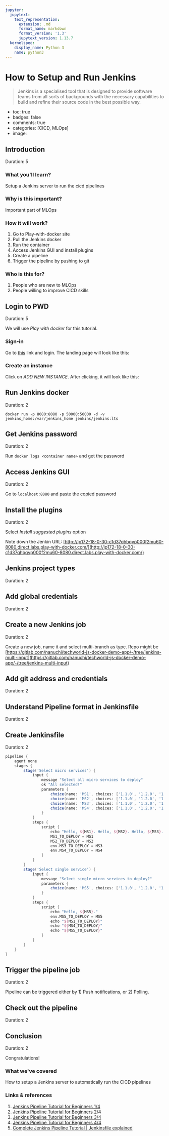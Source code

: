 ```yaml
---
jupyter:
  jupytext:
    text_representation:
      extension: .md
      format_name: markdown
      format_version: '1.3'
      jupytext_version: 1.13.7
  kernelspec:
    display_name: Python 3
    name: python3
---
```


<!-- #region id="V9SYHOEILWHU" -->
# How to Setup and Run Jenkins
> Jenkins is a specialised tool that is designed to provide software teams from all sorts of backgrounds with the necessary capabilities to build and refine their source code in the best possible way.

- toc: true
- badges: false
- comments: true
- categories: [CICD, MLOps]
- image:
<!-- #endregion -->

<!-- #region id="J_XyA4zOAg4y" -->
## Introduction

Duration: 5

### What you'll learn?

Setup a Jenkins server to run the cicd pipelines

### Why is this important?

Important part of MLOps

### How it will work?

1. Go to Play-with-docker site
2. Pull the Jenkins docker
3. Run the container
4. Access Jenkins GUI and install plugins
5. Create a pipeline
6. Trigger the pipeline by pushing to git

### Who is this for?

1. People who are new to MLOps
2. People willing to improve CICD skills

<!---------------------------->

## Login to PWD

Duration: 5

We will use *Play with docker* for this tutorial. 

### Sign-in

Go to [this](https://labs.play-with-docker.com/) link and login. The landing page will look like this:


<!-- #endregion -->

<!-- #region id="Ak9NE0zdAjzS" -->
<!-- #endregion -->

<!-- #region id="UYzQSPQbAlq8" -->
### Create an instance

Click on *ADD NEW INSTANCE*. After clicking, it will look like this:


<!-- #endregion -->

<!-- #region id="rCyaZfPcAnvs" -->
<!-- #endregion -->

<!-- #region id="BbSM-O1PAqVM" -->
## Run Jenkins docker

Duration: 2

`docker run -p 8080:8080 -p 50000:50000 -d -v jenkins_home:/var/jenkins_home jenkins/jenkins:lts`
<!-- #endregion -->

<!-- #region id="f9RQaYUqAs76" -->
<!-- #endregion -->

<!-- #region id="7Acrd9JeAwnQ" -->
## Get Jenkins password

Duration: 2

Run `docker logs <container name>` and get the password


<!-- #endregion -->

<!-- #region id="HlIkmSgeAzDi" -->
<!-- #endregion -->

<!-- #region id="_CCtF64WA1Lo" -->
## Access Jenkins GUI

Duration: 2

Go to `localhost:8080` and paste the copied password


<!-- #endregion -->

<!-- #region id="Ekw7qz9yA30T" -->
<!-- #endregion -->

<!-- #region id="ASjnyIk3A5fB" -->
## Install the plugins

Duration: 2

Select *Install suggested plugins* option


<!-- #endregion -->

<!-- #region id="Fc0lVk6AA7rf" -->
<!-- #endregion -->

<!-- #region id="sxps2tj3A-Jy" -->
Note down the Jenkin URL: [http://ip172-18-0-30-c1d37qhbqvp000f2mu60-8080.direct.labs.play-with-docker.com/](http://ip172-18-0-30-c1d37qhbqvp000f2mu60-8080.direct.labs.play-with-docker.com/)

<!---------------------------->

## Jenkins project types

Duration: 2
<!-- #endregion -->

<!-- #region id="E_ao4jcABAj3" -->
<!-- #endregion -->

<!-- #region id="MXyxRR3xBDuC" -->
## Add global credentials

Duration: 2
<!-- #endregion -->

<!-- #region id="iZ7swKxBBF_n" -->
<!-- #endregion -->

<!-- #region id="Ae3XZ7vkBIpT" -->
## Create a new Jenkins job

Duration: 2

Create a new job, name it and select multi-branch as type. Repo might be [https://gitlab.com/nanuchi/techworld-js-docker-demo-app/-/tree/jenkins-multi-input](https://gitlab.com/nanuchi/techworld-js-docker-demo-app/-/tree/jenkins-multi-input)

<!---------------------------->

## Add git address and credentials

Duration: 2


<!-- #endregion -->

<!-- #region id="tv0xL6DHBLAo" -->
<!-- #endregion -->

<!-- #region id="1ZzWMkcaBOJ0" -->
## Understand Pipeline format in Jenkinsfile

Duration: 2
<!-- #endregion -->

<!-- #region id="-qV4cllfBQgI" -->
<!-- #endregion -->

<!-- #region id="b090xbnMBS2J" -->
<!-- #endregion -->

<!-- #region id="FWaVuv9tBYKA" -->
## Create Jenkinsfile

Duration: 2

```groovy
pipeline {
    agent none
    stages {
        stage('Select micro services') {
            input {
                message "Select all micro services to deploy"
                ok "All selected!"
                parameters {
                    choice(name: 'MS1', choices: ['1.1.0', '1.2.0', '1.3.0'], description: 'input ms')
                    choice(name: 'MS2', choices: ['1.1.0', '1.2.0', '1.3.0'], description: 'input ms')
                    choice(name: 'MS3', choices: ['1.1.0', '1.2.0', '1.3.0'], description: 'input ms')
                    choice(name: 'MS4', choices: ['1.1.0', '1.2.0', '1.3.0'], description: 'input ms')
                }
            }
            steps {
                script {   
                    echo "Hello, ${MS1}. Hello, ${MS2}. Hello, ${MS3}. Hello, ${MS4}"
                    MS1_TO_DEPLOY = MS1
                    MS2_TO_DEPLOY = MS2
                    env.MS3_TO_DEPLOY = MS3
                    env.MS4_TO_DEPLOY = MS4      
                }
            }
        }
        stage('Select single service') {
            input {
                message "Select single micro services to deploy?"
                parameters {
                    choice(name: 'MS5', choices: ['1.1.0', '1.2.0', '1.3.0'], description: 'second param with single option')   
                }
            }
            steps {
                script {
                    echo "Hello, ${MS5}."  
                    env.MS5_TO_DEPLOY = MS5
                    echo "${MS1_TO_DEPLOY}"
                    echo "${MS4_TO_DEPLOY}"
                    echo "${MS5_TO_DEPLOY}"  
                }
            }
        }
    }
}
```

<!---------------------------->

## Trigger the pipeline job

Duration: 2

Pipeline can be triggered either by 1) Push notifications, or 2) Polling.


<!-- #endregion -->

<!-- #region id="rHZp1Fw2Barq" -->
<!-- #endregion -->

<!-- #region id="xVTRz5DaBcz8" -->
## Check out the pipeline

Duration: 2


<!-- #endregion -->

<!-- #region id="tPoKTYHNBfJw" -->
<!-- #endregion -->

<!-- #region id="vBx-YNNGAZdY" -->
## Conclusion

Duration: 2

Congratulations!

### What we've covered

How to setup a Jenkins server to automatically run the CICD pipelines

### Links & references

1. [Jenkins Pipeline Tutorial for Beginners 1/4](https://youtu.be/pMO26j2OUME)
2. [Jenkins Pipeline Tutorial for Beginners 2/4](https://youtu.be/tuxO7ZXplRE)
3. [Jenkins Pipeline Tutorial for Beginners 3/4](https://youtu.be/MY1w7sWW5ms)
4. [Jenkins Pipeline Tutorial for Beginners 4/4](https://youtu.be/CmwTPxdx24Y)
5. [Complete Jenkins Pipeline Tutorial | Jenkinsfile explained](https://youtu.be/7KCS70sCoK0)
<!-- #endregion -->
